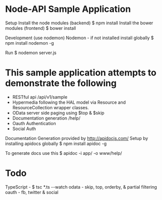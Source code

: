 # Node-API Sample Application

Setup
Install the node modules (backend)
$ npm install
Install the bower modules (frontend)
$ bower install

Development (use nodemon)
Nodemon - if not installed install globally
$ npm install nodemon -g

Run
$ nodemon server.js

# This sample application attempts to demonstrate the following
- RESTful api /api/v1/sample
- Hypermedia following the HAL model via Resource and ResourceCollection wrapper classes.
- OData server side paging using $top & $skip
- Documentation generation /help/
- Oauth Authentication
- Social Auth

Documentation Generation provided by http://apidocjs.com/
Setup by installing apidocs globally
$ npm install apidoc -g

To generate docs use this
$ apidoc -i app/ -o www/help/

# Todo

TypeScript - $ tsc *.ts --watch
odata - skip, top, orderby, & partial filtering
oauth - fb, twitter & social